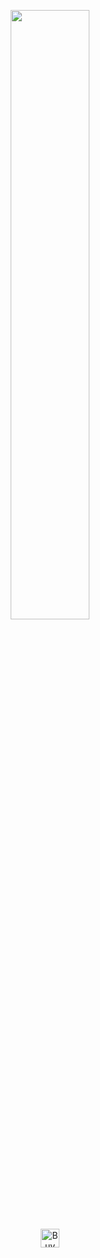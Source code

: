 <p align="center">
  <img width=50% src="https://raw.githubusercontent.com/pwnfoo/pwnfoo/master/hack.gif">
  <br/>
  <a href="https://www.buymeacoffee.com/pwnfoo" target="_blank"><img src="https://cdn.buymeacoffee.com/buttons/default-orange.png" alt="Buy Me A Coffee" height="30"></a>
</p>

<!--
Here are some ideas to get you started:

- 🔭 I’m currently working on ...
- 🌱 I’m currently learning ...
- 👯 I’m looking to collaborate on ...
- 🤔 I’m looking for help with ...
- 💬 Ask me about ...
- 📫 How to reach me: ...
- 😄 Pronouns: ...
- ⚡ Fun fact: ...
-->
